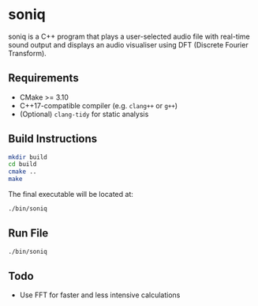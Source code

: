 # soniq

soniq is a C++ program that plays a user-selected audio file with real-time sound output and displays an audio visualiser using DFT (Discrete Fourier Transform).

## Requirements

-   CMake >= 3.10
-   C++17-compatible compiler (e.g. `clang++` or `g++`)
-   (Optional) `clang-tidy` for static analysis

## Build Instructions

```sh
mkdir build
cd build
cmake ..
make
```

The final executable will be located at:

```sh
./bin/soniq
```

## Run File

```sh
./bin/soniq
```

## Todo

-   Use FFT for faster and less intensive calculations
